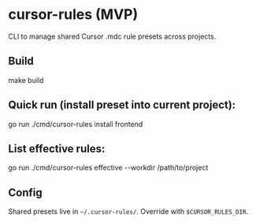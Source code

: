 # cursor-rules (MVP)

CLI to manage shared Cursor .mdc rule presets across projects.

## Build

make build

## Quick run (install preset into current project):

go run ./cmd/cursor-rules install frontend

## List effective rules:

go run ./cmd/cursor-rules effective --workdir /path/to/project

## Config

Shared presets live in `~/.cursor-rules/`.
Override with `$CURSOR_RULES_DIR`.


